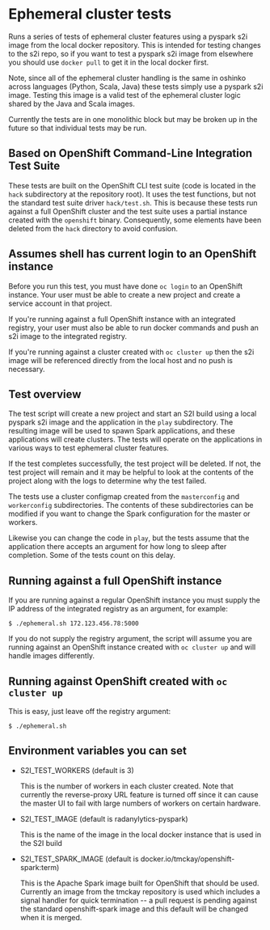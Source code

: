 # Ephemeral cluster tests

Runs a series of tests of ephemeral cluster features using
a pyspark s2i image from the local docker repository. This
is intended for testing changes to the s2i repo, so if you
want to test a pyspark s2i image from elsewhere you should
use `docker pull` to get it in the local docker first.

Note, since all of the ephemeral cluster handling is the same
in oshinko across languages (Python, Scala, Java) these tests
simply use a pyspark s2i image.  Testing this image is a valid
test of the ephemeral cluster logic shared by the Java and Scala
images.

Currently the tests are in one monolithic block but may
be broken up in the future so that individual tests may be
run.

## Based on OpenShift Command-Line Integration Test Suite

These tests are built on the OpenShift CLI test suite (code
is located in the `hack` subdirectory at the repository root). It
uses the test functions, but not the standard test suite
driver `hack/test.sh`.  This is because these tests run against
a full OpenShift cluster and the test suite uses a partial instance
created with the `openshift` binary. Consequently, some elements
have been deleted from the `hack` directory to avoid confusion.

## Assumes shell has current login to an OpenShift instance

Before you run this test, you must have done `oc login` to
an OpenShift instance.  Your user must be able to create a new
project and create a service account in that project.

If you're running against a full OpenShift instance with an integrated
registry, your user must also be able to run docker commands
and push an s2i image to the integrated registry.

If you're running against a cluster created with `oc cluster up` then
the s2i image will be referenced directly from the local host and
no push is necessary.

## Test overview

The test script will create a new project and start an S2I build using
a local pyspark s2i image and the application in the `play` subdirectory.
The resulting image will be used to spawn Spark applications, and these
applications will create clusters. The tests will operate on the applications
in various ways to test ephemeral cluster features.

If the test completes successfully, the test project will be deleted. If not,
the test project will remain and it may be helpful to look at the contents
of the project along with the logs to determine why the test failed.

The tests use a cluster configmap created from the `masterconfig` and `workerconfig`
subdirectories. The contents of these subdirectories can be modified if you want
to change the Spark configuration for the master or workers.

Likewise you can change the code in `play`, but the tests assume that the
application there accepts an argument for how long to sleep after completion.
Some of the tests count on this delay.

## Running against a full OpenShift instance

If you are running against a regular OpenShift instance you must supply
the IP address of the integrated registry as an argument, for example:

    $ ./ephemeral.sh 172.123.456.78:5000

If you do not supply the registry argument, the script will assume you
are running against an OpenShift instance created with `oc cluster up`
and will handle images differently.

## Running against OpenShift created with `oc cluster up`

This is easy, just leave off the registry argument:

    $ ./ephemeral.sh

## Environment variables you can set

* S2I_TEST_WORKERS (default is 3)

  This is the number of workers in each cluster created. Note that currently
  the reverse-proxy URL feature is turned off since it can cause the master
  UI to fail with large numbers of workers on certain hardware.

* S2I_TEST_IMAGE (default is radanylytics-pyspark)

  This is the name of the image in the local docker instance that is used
  in the S2I build

* S2I_TEST_SPARK_IMAGE (default is docker.io/tmckay/openshift-spark:term)

  This is the Apache Spark image built for OpenShift that should be used.
  Currently an image from the tmckay repository is used which includes a
  signal handler for quick termination -- a pull request is pending against
  the standard openshift-spark image and this default will be changed when
  it is merged.
